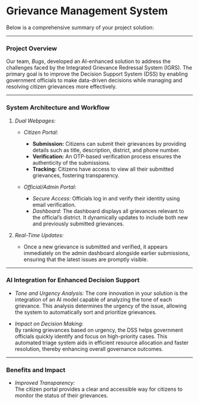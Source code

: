 # Grievance Management System

Below is a comprehensive summary of your project solution:

---

### Project Overview

Our team, *Bugs*, developed an AI-enhanced solution to address the challenges faced by the Integrated Grievance Redressal System (IGRS). The primary goal is to improve the Decision Support System (DSS) by enabling government officials to make data-driven decisions while managing and resolving citizen grievances more effectively.

---

### System Architecture and Workflow

1. *Dual Webpages:*  
   - *Citizen Portal:*  
     - **Submission:** Citizens can submit their grievances by providing details such as title, description, district, and phone number.
     - **Verification:** An OTP-based verification process ensures the authenticity of the submissions.
     - **Tracking:** Citizens have access to view all their submitted grievances, fostering transparency.
   
   - *Official/Admin Portal:*  
     - *Secure Access:* Officials log in and verify their identity using email verification.
     - *Dashboard:* The dashboard displays all grievances relevant to the official’s district. It dynamically updates to include both new and previously submitted grievances.
   
2. *Real-Time Updates:* 
   - Once a new grievance is submitted and verified, it appears immediately on the admin dashboard alongside earlier submissions, ensuring that the latest issues are promptly visible.

---

### AI Integration for Enhanced Decision Support

- *Tone and Urgency Analysis:* 
  The core innovation in your solution is the integration of an AI model capable of analyzing the tone of each grievance. This analysis determines the urgency of the issue, allowing the system to automatically sort and prioritize grievances.
  
- *Impact on Decision Making:*  
  By ranking grievances based on urgency, the DSS helps government officials quickly identify and focus on high-priority cases. This automated triage system aids in efficient resource allocation and faster resolution, thereby enhancing overall governance outcomes.

---

### Benefits and Impact

- *Improved Transparency:*  
  The citizen portal provides a clear and accessible way for citizens to monitor the status of their grievances.

